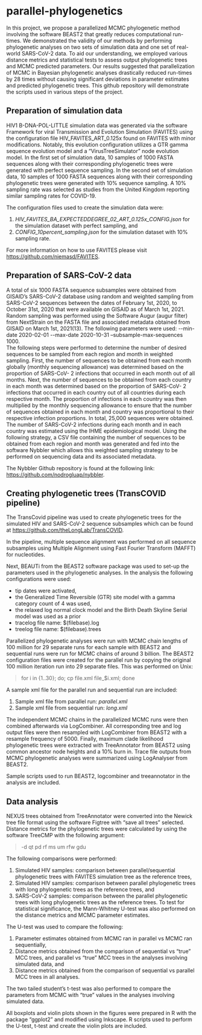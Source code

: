 # parallel-phylogenetics
In this project, we propose a parallelized MCMC phylogenetic method involving the software BEAST2 that greatly reduces computational run-times. We demonstrated the validity of our methods by performing phylogenetic analyses on two sets of simulation data and one set of real-world SARS-CoV-2 data. To aid our understanding, we employed various distance metrics and statistical tests to assess output phylogenetic trees and MCMC predicted parameters. Our results suggested that parallelization of MCMC in Bayesian phylogenetic analyses drastically reduced run-times by 28 times without causing significant deviations in parameter estimates and predicted phylogenetic trees. 
This github repository will demonstrate the scripts used in various steps of the project. 

## Preparation of simulation data
HIV1 B-DNA-POL-LITTLE simulation data was generated via the software Framework for viral Transmission and Evolution Simulation (FAVITES) using the configuration file HIV_FAVITES_ART_0.125x found on FAVITES with minor modifications. Notably, this evolution configuration utilizes a GTR gamma sequence evolution model and a “VirusTreeSimulator” node evolution model. 
In the first set of simulation data, 10 samples of 1000 FASTA sequences along with their corresponding phylogenetic trees were generated with perfect sequence sampling. In the second set of simulation data, 10 samples of 1000 FASTA sequences along with their corresponding phylogenetic trees were generated with 10% sequence sampling. A 10% sampling rate was selected as studies from the United Kingdom reporting similar sampling rates for COVID-19.

The configuration files used to create the simulation data were:
1. *HIV_FAVITES_BA_EXPECTEDDEGREE_02_ART_0.125x_CONFIG.json* for the simulation dataset with perfect sampling, and
2. *CONFIG_10percent_sampling.json* for the simulation dataset with 10% sampling rate.

For more information on how to use FAVITES please visit https://github.com/niemasd/FAVITES.

## Preparation of SARS-CoV-2 data
A total of six 1000 FASTA sequence subsamples were obtained from GISAID’s SARS-CoV-2 database using random and weighted sampling from SARS-CoV-2 sequences between the dates of February 1st, 2020, to October 31st, 2020 that were available on GISAID as of March 1st, 2021. Random sampling was performed using the Software Augur (augur filter) from NextStrain on the FASTA file and associated metadata obtained from GISAID on March 1st, 2021(13). The following parameters were used: --min-date 2020-02-01 --max-date 2020-10-31 –subsample-max-sequences 1000.  
The following steps were performed to determine the number of desired sequences to be sampled from each region and month in weighted sampling. First, the number of sequences to be obtained from each month globally (monthly sequencing allowance) was determined based on the proportion of SARS-CoV- 2 infections that occurred in each month out of all months. Next, the number of sequences to be obtained from each country in each month was determined based on the proportion of SARS-CoV- 2 infections that occurred in each country out of all countries during each respective month. The proportion of infections in each country was then multiplied by the monthly sequencing allowance to ensure that the number of sequences obtained in each month and country was proportional to their respective infection proportions. In total, 25,000 sequences were obtained. The number of SARS-CoV-2 infections during each month and in each country was estimated using the IHME epidemiological model. Using the following strategy, a CSV file containing the number of sequences to be obtained from each region and month was generated and fed into the software Nybbler which allows this weighted sampling strategy to be performed on sequencing data and its associated metadata. 

The Nybbler Github repository is found at the following link: https://github.com/nodrogluap/nybbler.

## Creating phylogenetic trees (TransCOVID pipeline)
The TransCovid pipeline was used to create phylogenetic trees for the simulated HIV and SARS-CoV-2 sequence subsamples which can be found at https://github.com/theLongLab/TransCOVID.

In the pipeline, multiple sequence alignment was performed on all sequence subsamples using Multiple Alignment using Fast Fourier Transform (MAFFT) for nucleotides.

Next, BEAUTi from the BEAST2 software package was used to set-up the parameters used in the phylogenetic analyses. In the analysis the following configurations were used:
- tip dates were activated,
- the Generalized Time Reversible (GTR) site model with a gamma category count of 4 was used,
- the relaxed log normal clock model and the Birth Death Skyline Serial model was used as a prior
- tracelog file name: $(filebase).log
- treelog file name: $(filebase).trees

Parallelized phylogenetic analyses were run with MCMC chain lengths of 100 million for 29 separate runs for each sample with BEAST2 and sequential runs were run for MCMC chains of around 3 billion. The BEAST2 configuration files were created for the parallel run by copying the original 100 million iteration run into 29 separate files. This was performed on Unix:
> for i in {1..30}; do; cp file.xml file_$i.xml; done

A sample xml file for the parallel run and sequential run are included:
1. Sample xml file from parallel run: *parallel.xml*
2. Sample xml file from sequential run: *long.xml*

The independent MCMC chains in the parallelized MCMC runs were then combined afterwards via LogCombiner. All corresponding tree and log output files were then resampled with LogCombiner from BEAST2 with a resample frequency of 5000. Finally, maximum clade likelihood phylogenetic trees were extracted with TreeAnnotator from BEAST2 using common ancestor node heights and a 10% burn in. Trace file outputs from MCMC phylogenetic analyses were summarized using LogAnalyser from BEAST2. 

Sample scripts used to run BEAST2, logcombiner and treeannotator in the analysis are included. 

## Data analysis 
NEXUS trees obtained from TreeAnnotator were converted into the Newick tree file format using the software Figtree with “save all trees” selected. Distance metrics for the phylogenetic trees were calculated by using the software TreeCMP with the following argument: 
> -d qt pd rf ms um rfw gdu

The following comparisons were performed: 
1. Simulated HIV samples: comparison between parallel/sequential phylogenetic trees with FAVITES simulation tree as the reference trees, 
2. Simulated HIV samples: comparison between parallel phylogenetic trees with long phylogenetic trees as the reference trees, and
3. SARS-CoV-2 samples: comparison between the parallel phylogenetic trees with long phylogenetic trees as the reference trees. 
To test for statistical significance, the Mann-Whitney U-test was also performed on the distance metrics and MCMC parameter estimates.

The U-test was used to compare the following: 
1. Parameter estimates obtained from MCMC ran in parallel vs MCMC ran sequentially,
2. Distance metrics obtained from the comparison of sequential vs “true” MCC trees, and parallel vs “true” MCC trees in the analyses involving simulated data, and
3. Distance metrics obtained from the comparison of sequential vs parallel MCC trees in all analyses.

The two tailed student’s t-test was also performed to compare the parameters from MCMC with “true” values in the analyses involving simulated data. 

All boxplots and violin plots shown in the figures were prepared in R with the package “ggplot2” and modified using Inkscape. R scripts used to perform the U-test, t-test and create the violin plots are included.
